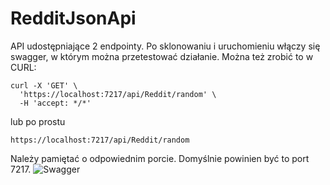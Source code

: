# RedditJsonApi

API udostępniające 2 endpointy. Po sklonowaniu i uruchomieniu włączy się swagger, w którym można przetestować działanie. Można też zrobić to w CURL:
```
curl -X 'GET' \
  'https://localhost:7217/api/Reddit/random' \
  -H 'accept: */*'
```
lub po prostu
```
https://localhost:7217/api/Reddit/random
```
Należy pamiętać o odpowiednim porcie. Domyślnie powinien być to port 7217.
![Swagger](https://postimg.cc/yg8xY2qt)
